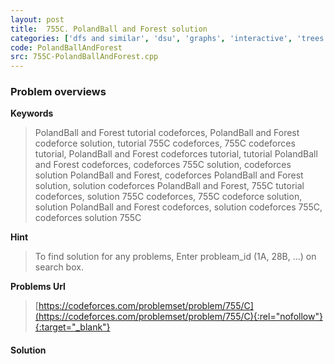 ```yaml
---
layout: post
title:  755C. PolandBall and Forest solution
categories: ['dfs and similar', 'dsu', 'graphs', 'interactive', 'trees']
code: PolandBallAndForest
src: 755C-PolandBallAndForest.cpp
---
```

### **Problem overviews**

**Keywords**
> PolandBall and Forest tutorial codeforces, PolandBall and Forest codeforce solution, tutorial 755C codeforces, 755C codeforces tutorial, PolandBall and Forest codeforces tutorial, tutorial PolandBall and Forest codeforces, codeforces 755C solution, codeforces solution PolandBall and Forest, codeforces PolandBall and Forest solution, solution codeforces PolandBall and Forest, 755C tutorial codeforces, solution 755C codeforces, 755C codeforce solution, solution PolandBall and Forest codeforces, solution codeforces 755C, codeforces solution 755C

**Hint**
> To find solution for any problems, Enter probleam_id (1A, 28B, ...) on search box. 

**Problems Url**
> [https://codeforces.com/problemset/problem/755/C](https://codeforces.com/problemset/problem/755/C){:rel="nofollow"}{:target="_blank"}

#### **Solution**



